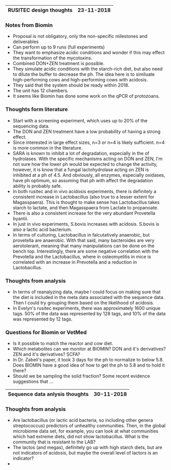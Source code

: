 
|RUSITEC design thoughts|23-11-2018|
|---|---|

### Notes from Biomin

* Proposal is not obligatory, only the non-specific milestones and deliverables
* Can perform up to 9 runs (full experiments)
* They want to emphasize acidic conditions and wonder if this may effect the transformation of the mycotoxins.
* Combined DON+ZEN treatment is possible.
* They simulate acidic conditions with the starch-rich diet, but also need to dilute the buffer to decrease the ph. The idea here is to similuate high-performing cows and high-performing cows with acidosis.
* They said that the system should be ready within 2018.
* The unit has 12 chambers.
* It seems like Biomin has done some work on the qPCR of protozoans.

### Thoughts form literature

* Start with a screening experiment, which uses up to 20% of the sequencing data.
* The DON and ZEN treatment have a low probability of having a strong effect.
* Since interested in large effect sizes, n=3 or n=4 is likely sufficient. n=4 is more common in the literature.
* SARA is known to inhibit a lot of degradation, especially in the of hydrolases. With the specific mechanisms acting on DON and ZEN, I'm not sure how the lower ph would be expected to change the activity, however, it is know that a fungal lactohydrolase acting on ZEN is inhibited at a ph of 4.5. And obviously, all enzymes, especially oxidases, have ph optimum, so assuming that ph with affect the degradation ability is probably safe.
* In both rusitec and in vivo acidosis experiments, there is definitely a consistent increase in Lactobacillus (also true to a lesser extent for Magasspaera). This is thought to make sense has Lactobacillus takes starch to lactate, and then Magasspaera from Lactate to propanoate.
* There is also a consistent increase for the very abundant Provetella byantii.
* In just in vivo experiments, S.bovis increases with acidosis. S.bovis is also a lactic acid bacterium.
* In terms of culturing, Lactobacillus in falcutatively anaerobic, but provetella are anaerobic. With that said, many bacteroides are very aerotolerant, meaning that many manipulations can be done on the bench top. Interestingly, there are some negative correlation with the Prevotella and the Lactobacillus, where in osteomyelitis in mice  is correlated with an increase in Prevotella and a reduction in Lactobacillus.


### Thoughts from analysis

* In terms of reanalyzing data, maybe I could focus on making sure that the diet is included in the meta data associated with the sequence data. Then I could try grouping them based on the likelihood of acidosis.
* In Evelyn's rusitec experiments, there was approximately 1600 unique tags. 50% of the data was represented by 128 tags, and 10% of the data was represented by 12 tags.

### Questions for Biomin or VetMed

* Is it possible to match the reactor and cow diet.
* Which metabolites can we monitor at BIOMIN? DON and it's derivatives? ZEN and it's derivatives? SCFA?
* In Dr. Zabeli's paper, it took 3 days for the ph to normalize to below 5.8. Does BIOMIN have a good idea of how to get the ph to 5.8 and to hold it there?
* Should we be sampling the solid fraction? Some recent evidence suggestions that ...

|Sequence data anlysis thoughts|30-11-2018|
|---|---|

### Thoughts from analysis

- Are lactobacillus (or lactic acid bacteria, so including other genera streptococcus) predictors of unhealthy communities. Then, in the global microbiome data set, for example, you can look at what communities which had extreme diets, did not show lactobacillus. What is the community that is resistant to the LAB?
- The lactos (and megas), definitely go up with high starch diets, but are not indicators of acidosis, but maybe the overall level of lactors is an indicator?
-
